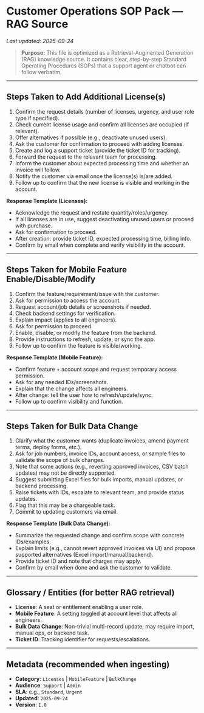 # Customer Operations SOP Pack — RAG Source
_Last updated: 2025-09-24_

> **Purpose:** This file is optimized as a Retrieval-Augmented Generation (RAG) knowledge source. It contains clear, step-by-step Standard Operating Procedures (SOPs) that a support agent or chatbot can follow verbatim.

---

## Steps Taken to Add Additional License(s)

1. Confirm the request details (number of licenses, urgency, and user role type if specified).
2. Check current license usage and confirm all licenses are occupied (if relevant).
3. Offer alternatives if possible (e.g., deactivate unused users).
4. Ask the customer for confirmation to proceed with adding licenses.
5. Create and log a support ticket (provide the ticket ID for tracking).
6. Forward the request to the relevant team for processing.
7. Inform the customer about expected processing time and whether an invoice will follow.
8. Notify the customer via email once the license(s) is/are added.
9. Follow up to confirm that the new license is visible and working in the account.

**Response Template (Licenses):**  
- Acknowledge the request and restate quantity/roles/urgency.  
- If all licenses are in use, suggest deactivating unused users or proceed with purchase.  
- Ask for confirmation to proceed.  
- After creation: provide ticket ID, expected processing time, billing info.  
- Confirm by email when complete and verify visibility in the account.

---

## Steps Taken for Mobile Feature Enable/Disable/Modify

1. Confirm the feature/requirement/issue with the customer.
2. Ask for permission to access the account.
3. Request account/job details or screenshots if needed.
4. Check backend settings for verification.
5. Explain impact (applies to all engineers).
6. Ask for permission to proceed.
7. Enable, disable, or modify the feature from the backend.
8. Provide instructions to refresh, update, or sync the app.
9. Follow up to confirm the feature is visible/working.

**Response Template (Mobile Feature):**  
- Confirm feature + account scope and request temporary access permission.  
- Ask for any needed IDs/screenshots.  
- Explain that the change affects all engineers.  
- After change: tell the user how to refresh/update/sync.  
- Follow up to confirm visibility and function.

---

## Steps Taken for Bulk Data Change

1. Clarify what the customer wants (duplicate invoices, amend payment terms, deploy forms, etc.).
2. Ask for job numbers, invoice IDs, account access, or sample files to validate the scope of bulk changes.
3. Note that some actions (e.g., reverting approved invoices, CSV batch updates) may not be directly supported.
4. Suggest submitting Excel files for bulk imports, manual updates, or backend processing.
5. Raise tickets with IDs, escalate to relevant team, and provide status updates.
6. Flag that this may be a chargeable task.
7. Commit to updating customers via email.

**Response Template (Bulk Data Change):**  
- Summarize the requested change and confirm scope with concrete IDs/examples.  
- Explain limits (e.g., cannot revert approved invoices via UI) and propose supported alternatives (Excel import/manual/backend).  
- Provide ticket ID and note that charges may apply.  
- Confirm by email when done and ask the customer to validate.

---

## Glossary / Entities (for better RAG retrieval)

- **License**: A seat or entitlement enabling a user role.  
- **Mobile Feature**: A setting toggled at account level that affects all engineers.  
- **Bulk Data Change**: Non-trivial multi-record update; may require import, manual ops, or backend task.  
- **Ticket ID**: Tracking identifier for requests/escalations.

---

## Metadata (recommended when ingesting)

- **Category**: `Licenses` | `MobileFeature` | `BulkChange`  
- **Audience**: `Support` | `Admin`  
- **SLA**: e.g., `Standard`, `Urgent`  
- **Updated**: `2025-09-24`  
- **Version**: `1.0`
